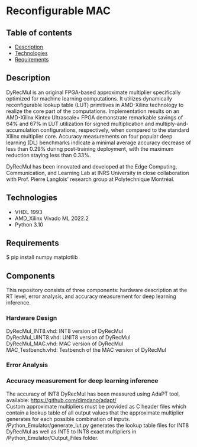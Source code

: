 # Reconfigurable MAC
 

## Table of contents
* [Description](#Description)
* [Technologies](#Technologies)
* [Requirements](#Requirements)

## Description
DyRecMul is an original FPGA-based approximate multiplier specifically optimized for machine learning computations. It utilizes dynamically reconfigurable lookup table (LUT) primitives in AMD-Xilinx technology to realize the core part of the computations. Implementation results on an AMD-Xilinx Kintex Ultrascale+ FPGA demonstrate remarkable savings of 64% and 67% in LUT utilization for signed multiplication and multiply-and-accumulation configurations, respectively, when compared to the standard Xilinx multiplier core. Accuracy measurements on four popular deep learning (DL) benchmarks indicate a minimal average accuracy decrease of less than 0.29% during post-training deployment, with the maximum reduction staying less than 0.33%.

DyRecMul has been innovated and developed at the Edge Computing, Communication, and Learning Lab at INRS University in close collaboration with Prof. Pierre Langlois' research group at Polytechnique Montréal.
	
## Technologies
* VHDL 1993
* AMD_Xilinx Vivado ML 2022.2
* Python 3.10
	
## Requirements
$ pip install numpy matplotlib

## Components
This repository consists of three components: hardware description at the RT level, error analysis, and accuracy measurement for deep learning inference.

### Hardware Design
DyRecMul_INT8.vhd: INT8 version of DyRecMul  
DyRecMul_UINT8.vhd: UNIT8 version of DyRecMul  
DyRecMul_MAC.vhd: MAC version of DyRecMul  
MAC_Testbench.vhd: Testbench of the MAC version of DyRecMul

### Error Analysis

### Accuracy measurement for deep learning inference
The accuracy of INT8 DyRecMul has been measured using AdaPT tool, available: https://github.com/dimdano/adapt/  
Custom approximate multipliers must be provided as C header files which contain a lookup table of all output values that the approximate multiplier generates for each possible combination of inputs.  
/Python_Emulator/generate_lut.py generates the lookup table files for INT8 DyRecMul as well as INT5 to INT8 exact multipliers in /Python_Emulator/Output_Files folder. 

